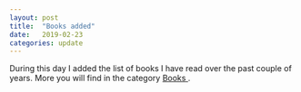 ```yaml
---
layout: post
title:  "Books added"
date:   2019-02-23
categories: update
---
```


During this day I added the list of books I have read over the past couple of years. More you will find in the category <a href="/books"> Books </a>.